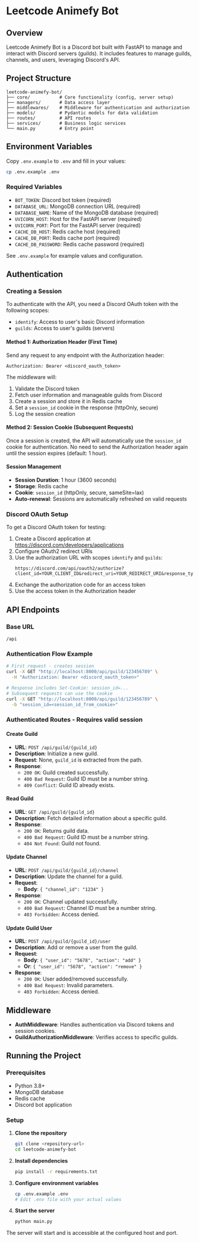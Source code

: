 # Leetcode Animefy Bot

## Overview
Leetcode Animefy Bot is a Discord bot built with FastAPI to manage and interact with Discord servers (guilds). It includes features to manage guilds, channels, and users, leveraging Discord's API.

## Project Structure
```
leetcode-animefy-bot/
├── core/           # Core functionality (config, server setup)
├── managers/       # Data access layer
├── middlewares/    # Middleware for authentication and authorization
├── models/         # Pydantic models for data validation
├── routes/         # API routes
├── services/       # Business logic services
└── main.py         # Entry point
```

## Environment Variables

Copy `.env.example` to `.env` and fill in your values:

```bash
cp .env.example .env
```

### Required Variables
- `BOT_TOKEN`: Discord bot token (required)
- `DATABASE_URL`: MongoDB connection URL (required)
- `DATABASE_NAME`: Name of the MongoDB database (required)
- `UVICORN_HOST`: Host for the FastAPI server (required)
- `UVICORN_PORT`: Port for the FastAPI server (required)
- `CACHE_DB_HOST`: Redis cache host (required)
- `CACHE_DB_PORT`: Redis cache port (required)
- `CACHE_DB_PASSWORD`: Redis cache password (required)

See `.env.example` for example values and configuration.

## Authentication

### Creating a Session
To authenticate with the API, you need a Discord OAuth token with the following scopes:
- `identify`: Access to user's basic Discord information
- `guilds`: Access to user's guilds (servers)

#### Method 1: Authorization Header (First Time)
Send any request to any endpoint with the Authorization header:

```http
Authorization: Bearer <discord_oauth_token>
```

The middleware will:
1. Validate the Discord token
2. Fetch user information and manageable guilds from Discord
3. Create a session and store it in Redis cache
4. Set a `session_id` cookie in the response (httpOnly, secure)
5. Log the session creation

#### Method 2: Session Cookie (Subsequent Requests)
Once a session is created, the API will automatically use the `session_id` cookie for authentication. No need to send the Authorization header again until the session expires (default: 1 hour).

#### Session Management
- **Session Duration**: 1 hour (3600 seconds)
- **Storage**: Redis cache
- **Cookie**: `session_id` (httpOnly, secure, sameSite=lax)
- **Auto-renewal**: Sessions are automatically refreshed on valid requests

### Discord OAuth Setup
To get a Discord OAuth token for testing:
1. Create a Discord application at https://discord.com/developers/applications
2. Configure OAuth2 redirect URIs
3. Use the authorization URL with scopes `identify` and `guilds`:
   ```
   https://discord.com/api/oauth2/authorize?client_id=YOUR_CLIENT_ID&redirect_uri=YOUR_REDIRECT_URI&response_type=code&scope=identify%20guilds
   ```
4. Exchange the authorization code for an access token
5. Use the access token in the Authorization header

## API Endpoints

### Base URL
`/api`

### Authentication Flow Example
```bash
# First request - creates session
curl -X GET "http://localhost:8000/api/guild/123456789" \
  -H "Authorization: Bearer <discord_oauth_token>"

# Response includes Set-Cookie: session_id=...
# Subsequent requests can use the cookie
curl -X GET "http://localhost:8000/api/guild/123456789" \
  -b "session_id=<session_id_from_cookie>"
```

### Authenticated Routes - Requires valid session

#### Create Guild
- **URL**: `POST /api/guild/{guild_id}`
- **Description**: Initialize a new guild.
- **Request**: None, `guild_id` is extracted from the path.
- **Response**:
  - `200 OK`: Guild created successfully.
  - `400 Bad Request`: Guild ID must be a number string.
  - `409 Conflict`: Guild ID already exists.

#### Read Guild
- **URL**: `GET /api/guild/{guild_id}`
- **Description**: Fetch detailed information about a specific guild.
- **Response**:
  - `200 OK`: Returns guild data.
  - `400 Bad Request`: Guild ID must be a number string.
  - `404 Not Found`: Guild not found.

#### Update Channel
- **URL**: `POST /api/guild/{guild_id}/channel`
- **Description**: Update the channel for a guild.
- **Request**:
  - **Body**: `{ "channel_id": "1234" }`
- **Response**:
  - `200 OK`: Channel updated successfully.
  - `400 Bad Request`: Channel ID must be a number string.
  - `403 Forbidden`: Access denied.

#### Update Guild User
- **URL**: `POST /api/guild/{guild_id}/user`
- **Description**: Add or remove a user from the guild.
- **Request**:
  - **Body**: `{ "user_id": "5678", "action": "add" }`
  - **Or**: `{ "user_id": "5678", "action": "remove" }`
- **Response**:
  - `200 OK`: User added/removed successfully.
  - `400 Bad Request`: Invalid parameters.
  - `403 Forbidden`: Access denied.

## Middleware
- **AuthMiddleware**: Handles authentication via Discord tokens and session cookies.
- **GuildAuthorizationMiddleware**: Verifies access to specific guilds.

## Running the Project

### Prerequisites
- Python 3.8+
- MongoDB database
- Redis cache
- Discord bot application

### Setup
1. **Clone the repository**
   ```bash
   git clone <repository-url>
   cd leetcode-animefy-bot
   ```

2. **Install dependencies**
   ```bash
   pip install -r requirements.txt
   ```

3. **Configure environment variables**
   ```bash
   cp .env.example .env
   # Edit .env file with your actual values
   ```

4. **Start the server**
   ```bash
   python main.py
   ```

The server will start and is accessible at the configured host and port.
